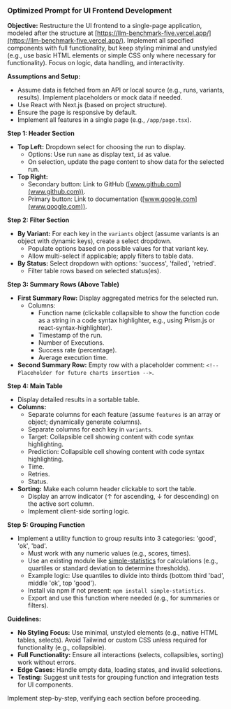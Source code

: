 ### Optimized Prompt for UI Frontend Development

**Objective:** Restructure the UI frontend to a single-page application, modeled after the structure at [https://llm-benchmark-five.vercel.app/](https://llm-benchmark-five.vercel.app/). Implement all specified components with full functionality, but keep styling minimal and unstyled (e.g., use basic HTML elements or simple CSS only where necessary for functionality). Focus on logic, data handling, and interactivity.

**Assumptions and Setup:**

- Assume data is fetched from an API or local source (e.g., runs, variants, results). Implement placeholders or mock data if needed.
- Use React with Next.js (based on project structure).
- Ensure the page is responsive by default.
- Implement all features in a single page (e.g., `/app/page.tsx`).

**Step 1: Header Section**

- **Top Left:** Dropdown select for choosing the run to display.
  - Options: Use run `name` as display text, `id` as value.
  - On selection, update the page content to show data for the selected run.
- **Top Right:**
  - Secondary button: Link to GitHub ([www.github.com](www.github.com)).
  - Primary button: Link to documentation ([www.google.com](www.google.com)).

**Step 2: Filter Section**

- **By Variant:** For each key in the `variants` object (assume variants is an object with dynamic keys), create a select dropdown.
  - Populate options based on possible values for that variant key.
  - Allow multi-select if applicable; apply filters to table data.
- **By Status:** Select dropdown with options: 'success', 'failed', 'retried'.
  - Filter table rows based on selected status(es).

**Step 3: Summary Rows (Above Table)**

- **First Summary Row:** Display aggregated metrics for the selected run.
  - Columns:
    - Function name (clickable collapsible to show the function code as a string in a code syntax highlighter, e.g., using Prism.js or react-syntax-highlighter).
    - Timestamp of the run.
    - Number of Executions.
    - Success rate (percentage).
    - Average execution time.
- **Second Summary Row:** Empty row with a placeholder comment: `<!-- Placeholder for future charts insertion -->`.

**Step 4: Main Table**

- Display detailed results in a sortable table.
- **Columns:**
  - Separate columns for each feature (assume `features` is an array or object; dynamically generate columns).
  - Separate columns for each key in `variants`.
  - Target: Collapsible cell showing content with code syntax highlighting.
  - Prediction: Collapsible cell showing content with code syntax highlighting.
  - Time.
  - Retries.
  - Status.
- **Sorting:** Make each column header clickable to sort the table.
  - Display an arrow indicator (↑ for ascending, ↓ for descending) on the active sort column.
  - Implement client-side sorting logic.

**Step 5: Grouping Function**

- Implement a utility function to group results into 3 categories: 'good', 'ok', 'bad'.
  - Must work with any numeric values (e.g., scores, times).
  - Use an existing module like [simple-statistics](https://github.com/simple-statistics/simple-statistics) for calculations (e.g., quartiles or standard deviation to determine thresholds).
  - Example logic: Use quantiles to divide into thirds (bottom third 'bad', middle 'ok', top 'good').
  - Install via npm if not present: `npm install simple-statistics`.
  - Export and use this function where needed (e.g., for summaries or filters).

**Guidelines:**

- **No Styling Focus:** Use minimal, unstyled elements (e.g., native HTML tables, selects). Avoid Tailwind or custom CSS unless required for functionality (e.g., collapsible).
- **Full Functionality:** Ensure all interactions (selects, collapsibles, sorting) work without errors.
- **Edge Cases:** Handle empty data, loading states, and invalid selections.
- **Testing:** Suggest unit tests for grouping function and integration tests for UI components.

Implement step-by-step, verifying each section before proceeding.
